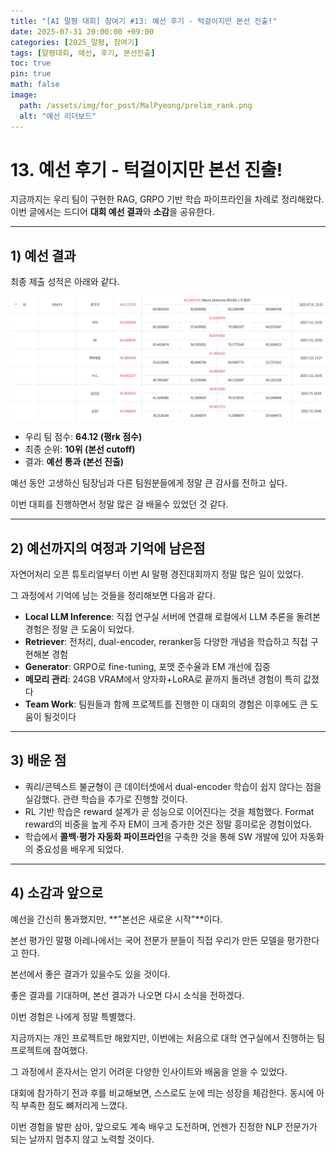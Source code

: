 ```yaml
---
title: "[AI 말평 대회] 참여기 #13: 예선 후기 - 턱걸이지만 본선 진출!"
date: 2025-07-31 20:00:00 +09:00
categories: [2025_말평, 참여기]
tags: [말평대회, 예선, 후기, 본선진출]
toc: true
pin: true
math: false
image:
  path: /assets/img/for_post/MalPyeong/prelim_rank.png
  alt: "예선 리더보드"
---
```


# 13. 예선 후기 - 턱걸이지만 본선 진출!

지금까지는 우리 팀이 구현한 RAG, GRPO 기반 학습 파이프라인을 차례로 정리해왔다.  
이번 글에서는 드디어 **대회 예선 결과**와 **소감**을 공유한다.

---

## 1) 예선 결과

최종 제출 성적은 아래와 같다.

![예선 리더보드](/assets/img/for_post/MalPyeong/prelim_rank.png)

- 우리 팀 점수: **64.12 (평rk 점수)**  
- 최종 순위: **10위 (본선 cutoff)**  
- 결과: **예선 통과 (본선 진출)**

예선 동안 고생하신 팀장님과 다른 팀원분들에게 정말 큰 감사를 전하고 싶다.

이번 대회를 진행하면서 정말 많은 걸 배울수 있었던 것 같다.

---

## 2) 예선까지의 여정과 기억에 남은점

자연어처리 오픈 튜토리얼부터 이번 AI 말평 경진대회까지 정말 많은 일이 있었다.

그 과정에서 기억에 남는 것들을 정리해보면 다음과 같다.

- **Local LLM Inference**: 직접 연구실 서버에 연결해 로컬에서 LLM 추론을 돌려본 경험은 정말 큰 도움이 되었다.
- **Retriever**: 전처리, dual-encoder, reranker등 다양한 개념을 학습하고 직접 구현해본 경험
- **Generator**: GRPO로 fine-tuning, 포맷 준수율과 EM 개선에 집중  
- **메모리 관리**: 24GB VRAM에서 양자화+LoRA로 끝까지 돌려낸 경험이 특히 값졌다  
- **Team Work**: 팀원들과 함께 프로젝트를 진행한 이 대회의 경험은 이후에도 큰 도움이 될것이다

---

## 3) 배운 점

- 쿼리/콘텍스트 불균형이 큰 데이터셋에서 dual-encoder 학습이 쉽지 않다는 점을 실감했다. 관련 학습을 추가로 진행할 것이다.
- RL 기반 학습은 reward 설계가 곧 성능으로 이어진다는 것을 체험했다. Format reward의 비중을 높게 주자 EM이 크게 증가한 것은 정말 흥미로운 경험이었다.
- 학습에서 **콜백·평가 자동화 파이프라인**을 구축한 것을 통해 SW 개발에 있어 자동화의 중요성을 배우게 되었다.

---

## 4) 소감과 앞으로

예선을 간신히 통과했지만, **"본선은 새로운 시작"**이다.

본선 평가인 말평 아레나에서는 국어 전문가 분들이 직접 우리가 만든 모델을 평가한다고 한다.

본선에서 좋은 결과가 있을수도 있을 것이다.

좋은 결과를 기대하며, 본선 결과가 나오면 다시 소식을 전하겠다.

이번 경험은 나에게 정말 특별했다.

지금까지는 개인 프로젝트만 해왔지만, 이번에는 처음으로 대학 연구실에서 진행하는 팀 프로젝트에 참여했다. 

그 과정에서 혼자서는 얻기 어려운 다양한 인사이트와 배움을 얻을 수 있었다.

대회에 참가하기 전과 후를 비교해보면, 스스로도 눈에 띄는 성장을 체감한다. 동시에 아직 부족한 점도 뼈저리게 느꼈다.

이번 경험을 발판 삼아, 앞으로도 계속 배우고 도전하며, 언젠가 진정한 NLP 전문가가 되는 날까지 멈추지 않고 노력할 것이다.